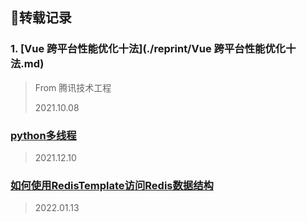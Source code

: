 ## 🔭转载记录

### 1. [Vue 跨平台性能优化十法](./reprint/Vue 跨平台性能优化十法.md)

> From 腾讯技术工程
>
> 2021.10.08

### [python多线程](./reprint/python多线程.md)

> 2021.12.10

### [如何使用RedisTemplate访问Redis数据结构](./reprint/如何使用RedisTemplate访问Redis数据结构.md)

> 2022.01.13
